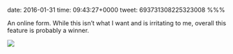 date: 2016-01-31
time: 09:43:27+0000
tweet: 693731308225323008
%%%

An online form. While this isn’t what I want and is irritating to me, overall this feature is probably a winner.

![](CaCg8lqWwAAEwa9.jpg)
